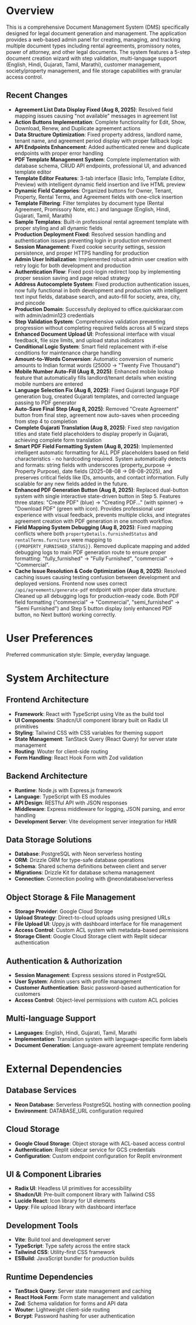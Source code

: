 # Overview

This is a comprehensive Document Management System (DMS) specifically designed for legal document generation and management. The application provides a web-based admin panel for creating, managing, and tracking multiple document types including rental agreements, promissory notes, power of attorney, and other legal documents. The system features a 5-step document creation wizard with step validation, multi-language support (English, Hindi, Gujarati, Tamil, Marathi), customer management, society/property management, and file storage capabilities with granular access control.

## Recent Changes

- **Agreement List Data Display Fixed (Aug 8, 2025)**: Resolved field mapping issues causing "not available" messages in agreement list
- **Action Buttons Implementation**: Complete functionality for Edit, Show, Download, Renew, and Duplicate agreement actions
- **Data Structure Optimization**: Fixed property address, landlord name, tenant name, and agreement period display with proper fallback logic
- **API Endpoints Enhancement**: Added authenticated renew and duplicate endpoints with proper error handling
- **PDF Template Management System**: Complete implementation with database schema, CRUD API endpoints, professional UI, and advanced template editor
- **Template Editor Features**: 3-tab interface (Basic Info, Template Editor, Preview) with intelligent dynamic field insertion and live HTML preview
- **Dynamic Field Categories**: Organized buttons for Owner, Tenant, Property, Rental Terms, and Agreement fields with one-click insertion
- **Template Filtering**: Filter templates by document type (Rental Agreement, Promissory Note, etc.) and language (English, Hindi, Gujarati, Tamil, Marathi)
- **Sample Templates**: Built-in professional rental agreement template with proper styling and all dynamic fields
- **Production Deployment Fixed**: Resolved session handling and authentication issues preventing login in production environment
- **Session Management**: Fixed cookie security settings, session persistence, and proper HTTPS handling for production
- **Admin User Initialization**: Implemented robust admin user creation with retry logic for both development and production
- **Authentication Flow**: Fixed post-login redirect loop by implementing proper session saving and page reload strategy
- **Address Autocomplete System**: Fixed production authentication issues, now fully functional in both development and production with intelligent text input fields, database search, and auto-fill for society, area, city, and pincode
- **Production Domain**: Successfully deployed to office.quickkaraar.com with admin/admin123 credentials
- **Step Validation System**: Comprehensive validation preventing progression without completing required fields across all 5 wizard steps
- **Enhanced Document Upload UI**: Professional interface with visual feedback, file size limits, and upload status indicators
- **Conditional Logic System**: Smart field replacement with if-else conditions for maintenance charge handling
- **Amount-to-Words Conversion**: Automatic conversion of numeric amounts to Indian format words (25000 → "Twenty Five Thousand")
- **Mobile Number Auto-Fill (Aug 8, 2025)**: Enhanced mobile lookup feature that automatically fills landlord/tenant details when existing mobile numbers are entered
- **Language Selection Fix (Aug 8, 2025)**: Fixed Gujarati language PDF generation bug, created Gujarati templates, and corrected language passing to PDF generator
- **Auto-Save Final Step (Aug 8, 2025)**: Removed "Create Agreement" button from final step, agreement now auto-saves when proceeding from step 4 to completion
- **Complete Gujarati Translation (Aug 8, 2025)**: Fixed step navigation titles and state field placeholders to display properly in Gujarati, achieving complete form translation
- **Smart PDF Field Formatting System (Aug 8, 2025)**: Implemented intelligent automatic formatting for ALL PDF placeholders based on field characteristics - no hardcoding required. System automatically detects and formats: string fields with underscores (property_purpose → Property Purpose), date fields (2025-08-08 → 08-08-2025), and preserves critical fields like IDs, amounts, and contact information. Fully scalable for any new fields added in the future.
- **Enhanced PDF Generation Button (Aug 8, 2025)**: Replaced dual-button system with single interactive state-driven button in Step 5. Features three states: "Create PDF" (blue) → "Creating PDF..." (with spinner) → "Download PDF" (green with icon). Provides professional user experience with visual feedback, prevents multiple clicks, and integrates agreement creation with PDF generation in one smooth workflow.
- **Field Mapping System Debugging (Aug 8, 2025)**: Fixed mapping conflicts where both `propertyDetails.furnishedStatus` and `rentalTerms.furniture` were mapping to `{{PROPERTY_FURNISHED_STATUS}}`. Removed duplicate mapping and added debugging logs to main PDF generation route to ensure proper formatting: "fully_furnished" → "Fully Furnished", "commercial" → "Commercial".
- **Cache Issue Resolution & Code Optimization (Aug 8, 2025)**: Resolved caching issues causing testing confusion between development and deployed versions. Frontend now uses correct `/api/agreements/generate-pdf` endpoint with proper data structure. Cleaned up all debugging logs for production-ready code. Both PDF field formatting ("commercial" → "Commercial", "semi_furnished" → "Semi Furnished") and Step 5 button display (only enhanced PDF button, no Next button) working correctly.

# User Preferences

Preferred communication style: Simple, everyday language.

# System Architecture

## Frontend Architecture
- **Framework**: React with TypeScript using Vite as the build tool
- **UI Components**: Shadcn/UI component library built on Radix UI primitives
- **Styling**: Tailwind CSS with CSS variables for theming support
- **State Management**: TanStack Query (React Query) for server state management
- **Routing**: Wouter for client-side routing
- **Form Handling**: React Hook Form with Zod validation

## Backend Architecture
- **Runtime**: Node.js with Express.js framework
- **Language**: TypeScript with ES modules
- **API Design**: RESTful API with JSON responses
- **Middleware**: Express middleware for logging, JSON parsing, and error handling
- **Development Server**: Vite development server integration for HMR

## Data Storage Solutions
- **Database**: PostgreSQL with Neon serverless hosting
- **ORM**: Drizzle ORM for type-safe database operations
- **Schema**: Shared schema definitions between client and server
- **Migrations**: Drizzle Kit for database schema management
- **Connection**: Connection pooling with @neondatabase/serverless

## Object Storage & File Management
- **Storage Provider**: Google Cloud Storage
- **Upload Strategy**: Direct-to-cloud uploads using presigned URLs
- **File Upload UI**: Uppy.js with dashboard interface for file management
- **Access Control**: Custom ACL system with metadata-based permissions
- **Storage Client**: Google Cloud Storage client with Replit sidecar authentication

## Authentication & Authorization
- **Session Management**: Express sessions stored in PostgreSQL
- **User System**: Admin users with profile management
- **Customer Authentication**: Basic password-based authentication for customers
- **Access Control**: Object-level permissions with custom ACL policies

## Multi-language Support
- **Languages**: English, Hindi, Gujarati, Tamil, Marathi
- **Implementation**: Translation system with language-specific form labels
- **Document Generation**: Language-aware agreement template rendering

# External Dependencies

## Database Services
- **Neon Database**: Serverless PostgreSQL hosting with connection pooling
- **Environment**: DATABASE_URL configuration required

## Cloud Storage
- **Google Cloud Storage**: Object storage with ACL-based access control
- **Authentication**: Replit sidecar service for GCS credentials
- **Configuration**: Custom endpoint configuration for Replit environment

## UI & Component Libraries
- **Radix UI**: Headless UI primitives for accessibility
- **Shadcn/UI**: Pre-built component library with Tailwind CSS
- **Lucide React**: Icon library for UI elements
- **Uppy**: File upload library with dashboard interface

## Development Tools
- **Vite**: Build tool and development server
- **TypeScript**: Type safety across the entire stack
- **Tailwind CSS**: Utility-first CSS framework
- **ESBuild**: JavaScript bundler for production builds

## Runtime Dependencies
- **TanStack Query**: Server state management and caching
- **React Hook Form**: Form state management and validation
- **Zod**: Schema validation for forms and API data
- **Wouter**: Lightweight client-side routing
- **Bcrypt**: Password hashing for user authentication